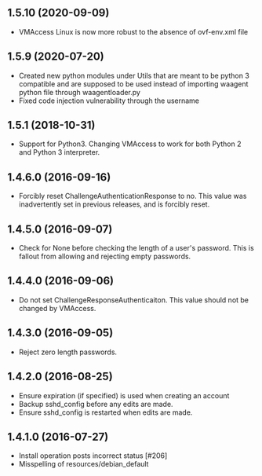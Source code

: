 ## 1.5.10 (2020-09-09)
- VMAccess Linux is now more robust to the absence of ovf-env.xml file

## 1.5.9 (2020-07-20)
- Created new python modules under Utils that are meant to be python 3
  compatible and are supposed to be used instead of importing waagent python file through waagentloader.py
- Fixed code injection vulnerability through the username

## 1.5.1 (2018-10-31)
- Support for Python3. Changing VMAccess to work for both Python 2 and Python 3 
  interpreter.

## 1.4.6.0 (2016-09-16)
- Forcibly reset ChallengeAuthenticationResponse to no.  This value was inadvertently set
  in previous releases, and is forcibly reset.

## 1.4.5.0 (2016-09-07)
- Check for None before checking the length of a user's password.  This is
  fallout from allowing and rejecting empty passwords.

## 1.4.4.0 (2016-09-06)
- Do not set ChallengeResponseAuthenticaiton.  This value should not
  be changed by VMAccess.

## 1.4.3.0 (2016-09-05)
- Reject zero length passwords.

## 1.4.2.0 (2016-08-25)
- Ensure expiration (if specified) is used when creating an account
- Backup sshd_config before any edits are made.
- Ensure sshd_config is restarted when edits are made.

## 1.4.1.0 (2016-07-27)
- Install operation posts incorrect status [#206]
- Misspelling of resources/debian_default
